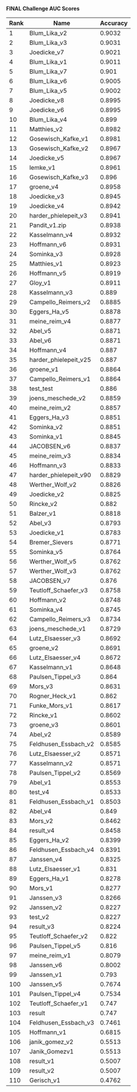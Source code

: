 **FINAL Challenge AUC Scores**


|Rank|Name|Accuracy|
|----|-----|---|
|1|Blum_Lika_v2|0.9032| 
|2|Blum_Lika_v3|0.9031| 
|3|Joedicke_v7|0.9021| 
|4|Blum_Lika_v1|0.9011| 
|5|Blum_Lika_v7|0.901| 
|6|Blum_Lika_v6|0.9005| 
|7|Blum_Lika_v5|0.9002| 
|8|Joedicke_v8|0.8995| 
|9|Joedicke_v6|0.8995| 
|10|Blum_Lika_v4|0.899| 
|11|Matthies_v2|0.8982| 
|12|Gosewisch_Kafke_v1|0.8981| 
|13|Gosewisch_Kafke_v2|0.8967| 
|14|Joedicke_v5|0.8967| 
|15|lemke_v1|0.8961| 
|16|Gosewisch_Kafke_v3|0.896| 
|17|groene_v4|0.8958| 
|18|Joedicke_v3|0.8945| 
|19|Joedicke_v4|0.8942| 
|20|harder_phielepeit_v3|0.8941| 
|21|Pandit_v1.zip|0.8938| 
|22|Kasselmann_v4|0.8932| 
|23|Hoffmann_v6|0.8931| 
|24|Sominka_v3|0.8928| 
|25|Matthies_v1|0.8923| 
|26|Hoffmann_v5|0.8919| 
|27|Gloy_v1|0.8911| 
|28|Kasselmann_v3|0.889| 
|29|Campello_Reimers_v2|0.8885| 
|30|Eggers_Ha_v5|0.8878| 
|31|meine_reim_v4|0.8877| 
|32|Abel_v5|0.8871| 
|33|Abel_v6|0.8871| 
|34|Hoffmann_v4|0.887| 
|35|harder_phielepeit_v25|0.887| 
|36|groene_v1|0.8864| 
|37|Campello_Reimers_v1|0.8864| 
|38|test_test|0.886| 
|39|joens_meschede_v2|0.8859| 
|40|meine_reim_v2|0.8857| 
|41|Eggers_Ha_v3|0.8851| 
|42|Sominka_v2|0.8851| 
|43|Sominka_v1|0.8845| 
|44|JACOBSEN_v6|0.8837| 
|45|meine_reim_v3|0.8834| 
|46|Hoffmann_v3|0.8833| 
|47|harder_phielepeit_v90|0.8829| 
|48|Werther_Wolf_v2|0.8826| 
|49|Joedicke_v2|0.8825| 
|50|Rincke_v2|0.882| 
|51|Balzer_v1|0.8818| 
|52|Abel_v3|0.8793| 
|53|Joedicke_v1|0.8783| 
|54|Bremer_Sievers|0.8771| 
|55|Sominka_v5|0.8764| 
|56|Werther_Wolf_v5|0.8762| 
|57|Werther_Wolf_v3|0.8762| 
|58|JACOBSEN_v7|0.876| 
|59|Teutloff_Schaefer_v3|0.8758| 
|60|Hoffmann_v2|0.8748| 
|61|Sominka_v4|0.8745| 
|62|Campello_Reimers_v3|0.8734| 
|63|joens_meschede_v1|0.8729| 
|64|Lutz_Elsaesser_v3|0.8692| 
|65|groene_v2|0.8691| 
|66|Lutz_Elsaesser_v4|0.8672| 
|67|Kasselmann_v1|0.8648| 
|68|Paulsen_Tippel_v3|0.864| 
|69|Mors_v3|0.8631| 
|70|Rogner_Heck_v1|0.862| 
|71|Funke_Mors_v1|0.8617| 
|72|Rincke_v1|0.8602| 
|73|groene_v3|0.8601| 
|74|Abel_v2|0.8589| 
|75|Feldhusen_Essbach_v2|0.8585| 
|76|Lutz_Elsaesser_v2|0.8571| 
|77|Kasselmann_v2|0.8571| 
|78|Paulsen_Tippel_v2|0.8569| 
|79|Abel_v1|0.8553| 
|80|test_v4|0.8533| 
|81|Feldhusen_Essbach_v1|0.8503| 
|82|Abel_v4|0.849| 
|83|Mors_v2|0.8462| 
|84|result_v4|0.8458| 
|85|Eggers_Ha_v2|0.8399| 
|86|Feldhusen_Essbach_v4|0.8391| 
|87|Janssen_v4|0.8325| 
|88|Lutz_Elsaesser_v1|0.831| 
|89|Eggers_Ha_v1|0.8278| 
|90|Mors_v1|0.8277| 
|91|Janssen_v3|0.8266| 
|92|Janssen_v2|0.8227| 
|93|test_v2|0.8227| 
|94|result_v3|0.8224| 
|95|Teutloff_Schaefer_v2|0.822| 
|96|Paulsen_Tippel_v5|0.816| 
|97|meine_reim_v1|0.8079| 
|98|Janssen_v6|0.8002| 
|99|Janssen_v1|0.793| 
|100|Janssen_v5|0.7674| 
|101|Paulsen_Tippel_v4|0.7534| 
|102|Teutloff_Schaefer_v1|0.747| 
|103|result|0.747| 
|104|Feldhusen_Essbach_v3|0.7461| 
|105|Hoffmann_v1|0.6815| 
|106|janik_gomez_v2|0.5513| 
|107|Janik_Gomezv1|0.5513| 
|108|result_v1|0.5007| 
|109|result_v2|0.5007| 
|110|Gerisch_v1|0.4762| 
